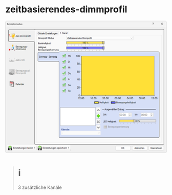 # zeitbasierendes-dimmprofil
![zeitbasierendes-dimmprofil](zeitbasierendes-dimmprofil.png)  

> # ℹ  
>3 zusätzliche Kanäle